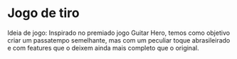 # Jogo de tiro
Ideia de jogo: Inspirado no premiado jogo Guitar Hero, temos como objetivo criar um passatempo semelhante, mas com um peculiar toque abrasileirado e com features que o deixem ainda mais completo que o original.

